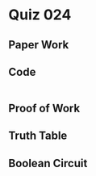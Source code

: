 # Quiz 024



## Paper Work


## Code

```py


```

## Proof of Work


## Truth Table


## Boolean Circuit


